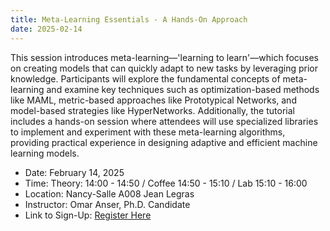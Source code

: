 ```yaml
---
title: Meta-Learning Essentials - A Hands-On Approach
date: 2025-02-14
---
```


This session introduces meta-learning—'learning to learn'—which focuses on creating models that can quickly adapt to new tasks by leveraging prior knowledge. Participants will explore the fundamental concepts of meta-learning and examine key techniques such as optimization-based methods like MAML, metric-based approaches like Prototypical Networks, and model-based strategies like HyperNetworks. Additionally, the tutorial includes a hands-on session where attendees will use specialized libraries to implement and experiment with these meta-learning algorithms, providing practical experience in designing adaptive and efficient machine learning models.

- Date:  February 14, 2025
- Time: Theory: 14:00 - 14:50 / Coffee 14:50 - 15:10 / Lab 15:10 - 16:00
- Location: Nancy-Salle A008 Jean Legras
- Instructor: Omar Anser, Ph.D. Candidate
- Link to Sign-Up: <a href="https://sondages.inria.fr/index.php/821863?lang=en">Register Here</a>
